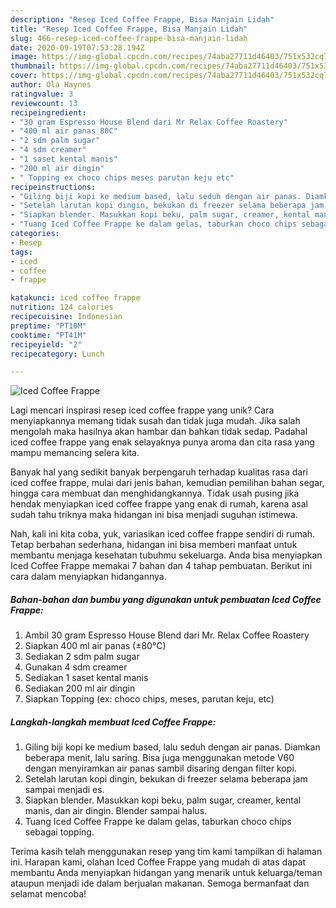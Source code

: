 ```yaml
---
description: "Resep Iced Coffee Frappe, Bisa Manjain Lidah"
title: "Resep Iced Coffee Frappe, Bisa Manjain Lidah"
slug: 466-resep-iced-coffee-frappe-bisa-manjain-lidah
date: 2020-09-19T07:53:28.194Z
image: https://img-global.cpcdn.com/recipes/74aba27711d46403/751x532cq70/iced-coffee-frappe-foto-resep-utama.jpg
thumbnail: https://img-global.cpcdn.com/recipes/74aba27711d46403/751x532cq70/iced-coffee-frappe-foto-resep-utama.jpg
cover: https://img-global.cpcdn.com/recipes/74aba27711d46403/751x532cq70/iced-coffee-frappe-foto-resep-utama.jpg
author: Ola Haynes
ratingvalue: 3
reviewcount: 13
recipeingredient:
- "30 gram Espresso House Blend dari Mr Relax Coffee Roastery"
- "400 ml air panas 80C"
- "2 sdm palm sugar"
- "4 sdm creamer"
- "1 saset kental manis"
- "200 ml air dingin"
- " Topping ex choco chips meses parutan keju etc"
recipeinstructions:
- "Giling biji kopi ke medium based, lalu seduh dengan air panas. Diamkan beberapa menit, lalu saring. Bisa juga menggunakan metode V60 dengan menyiramkan air panas sambil disaring dengan filter kopi."
- "Setelah larutan kopi dingin, bekukan di freezer selama beberapa jam sampai menjadi es."
- "Siapkan blender. Masukkan kopi beku, palm sugar, creamer, kental manis, dan air dingin. Blender sampai halus."
- "Tuang Iced Coffee Frappe ke dalam gelas, taburkan choco chips sebagai topping."
categories:
- Resep
tags:
- iced
- coffee
- frappe

katakunci: iced coffee frappe 
nutrition: 124 calories
recipecuisine: Indonesian
preptime: "PT10M"
cooktime: "PT41M"
recipeyield: "2"
recipecategory: Lunch

---
```



![Iced Coffee Frappe](https://img-global.cpcdn.com/recipes/74aba27711d46403/751x532cq70/iced-coffee-frappe-foto-resep-utama.jpg)

Lagi mencari inspirasi resep iced coffee frappe yang unik? Cara menyiapkannya memang tidak susah dan tidak juga mudah. Jika salah mengolah maka hasilnya akan hambar dan bahkan tidak sedap. Padahal iced coffee frappe yang enak selayaknya punya aroma dan cita rasa yang mampu memancing selera kita.

Banyak hal yang sedikit banyak berpengaruh terhadap kualitas rasa dari iced coffee frappe, mulai dari jenis bahan, kemudian pemilihan bahan segar, hingga cara membuat dan menghidangkannya. Tidak usah pusing jika hendak menyiapkan iced coffee frappe yang enak di rumah, karena asal sudah tahu triknya maka hidangan ini bisa menjadi suguhan istimewa.




Nah, kali ini kita coba, yuk, variasikan iced coffee frappe sendiri di rumah. Tetap berbahan sederhana, hidangan ini bisa memberi manfaat untuk membantu menjaga kesehatan tubuhmu sekeluarga. Anda bisa menyiapkan Iced Coffee Frappe memakai 7 bahan dan 4 tahap pembuatan. Berikut ini cara dalam menyiapkan hidangannya.

<!--inarticleads1-->

##### Bahan-bahan dan bumbu yang digunakan untuk pembuatan Iced Coffee Frappe:

1. Ambil 30 gram Espresso House Blend dari Mr. Relax Coffee Roastery
1. Siapkan 400 ml air panas (±80°C)
1. Sediakan 2 sdm palm sugar
1. Gunakan 4 sdm creamer
1. Sediakan 1 saset kental manis
1. Sediakan 200 ml air dingin
1. Siapkan  Topping (ex: choco chips, meses, parutan keju, etc)




<!--inarticleads2-->

##### Langkah-langkah membuat Iced Coffee Frappe:

1. Giling biji kopi ke medium based, lalu seduh dengan air panas. Diamkan beberapa menit, lalu saring. Bisa juga menggunakan metode V60 dengan menyiramkan air panas sambil disaring dengan filter kopi.
1. Setelah larutan kopi dingin, bekukan di freezer selama beberapa jam sampai menjadi es.
1. Siapkan blender. Masukkan kopi beku, palm sugar, creamer, kental manis, dan air dingin. Blender sampai halus.
1. Tuang Iced Coffee Frappe ke dalam gelas, taburkan choco chips sebagai topping.




Terima kasih telah menggunakan resep yang tim kami tampilkan di halaman ini. Harapan kami, olahan Iced Coffee Frappe yang mudah di atas dapat membantu Anda menyiapkan hidangan yang menarik untuk keluarga/teman ataupun menjadi ide dalam berjualan makanan. Semoga bermanfaat dan selamat mencoba!
